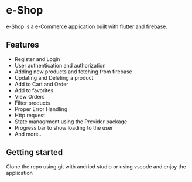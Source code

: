 # e-Shop

e-Shop is a e-Commerce application built with flutter and firebase.

## Features 
+ Register and Login 
+ User authentication and authorization
+ Adding new products and fetching from firebase
+ Updating and Deleting a product
+ Add to Cart and Order
+ Add to favorites
+ View Orders
+ Filter products
+ Proper Error Handling
+ Http request
+ State managrment using the Provider package
+ Progress bar to show loading to the user
+ And more..

## Getting started
Clone the repo using git with andriod studio or using vscode and enjoy the application
